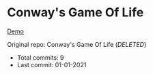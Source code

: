 # Conway's Game Of Life

[Demo](https://hoangtran0410.github.io/p5js-playground/game-of-life/)

Original repo: Conway's Game Of Life (*DELETED*)
+ Total commits: 9
+ Last commit: 01-01-2021
